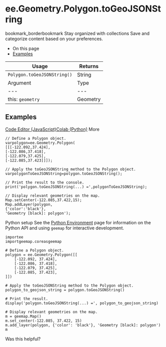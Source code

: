  
#  ee.Geometry.Polygon.toGeoJSONString
bookmark_borderbookmark Stay organized with collections  Save and categorize content based on your preferences.
  * On this page
  * [Examples](https://developers.google.com/earth-engine/apidocs/ee-geometry-polygon-togeojsonstring#examples)


Usage | Returns  
---|---  
`Polygon.toGeoJSONString()` | String  
Argument | Type | Details  
---|---|---  
this: `geometry` | Geometry | The Geometry instance.  
## Examples
[Code Editor (JavaScript)](https://developers.google.com/earth-engine/apidocs/ee-geometry-polygon-togeojsonstring#code-editor-javascript-sample)[Colab (Python)](https://developers.google.com/earth-engine/apidocs/ee-geometry-polygon-togeojsonstring#colab-python-sample) More
```
// Define a Polygon object.
varpolygon=ee.Geometry.Polygon(
[[[-122.092,37.424],
[-122.086,37.418],
[-122.079,37.425],
[-122.085,37.423]]]);

// Apply the toGeoJSONString method to the Polygon object.
varpolygonToGeoJSONString=polygon.toGeoJSONString();

// Print the result to the console.
print('polygon.toGeoJSONString(...) =',polygonToGeoJSONString);

// Display relevant geometries on the map.
Map.setCenter(-122.085,37.422,15);
Map.addLayer(polygon,
{'color':'black'},
'Geometry [black]: polygon');
```
Python setup
See the [ Python Environment](https://developers.google.com/earth-engine/guides/python_install) page for information on the Python API and using `geemap` for interactive development.
```
importee
importgeemap.coreasgeemap
```
```
# Define a Polygon object.
polygon = ee.Geometry.Polygon([[
    [-122.092, 37.424],
    [-122.086, 37.418],
    [-122.079, 37.425],
    [-122.085, 37.423],
]])

# Apply the toGeoJSONString method to the Polygon object.
polygon_to_geojson_string = polygon.toGeoJSONString()

# Print the result.
display('polygon.toGeoJSONString(...) =', polygon_to_geojson_string)

# Display relevant geometries on the map.
m = geemap.Map()
m.set_center(-122.085, 37.422, 15)
m.add_layer(polygon, {'color': 'black'}, 'Geometry [black]: polygon')
m
```

Was this helpful?
